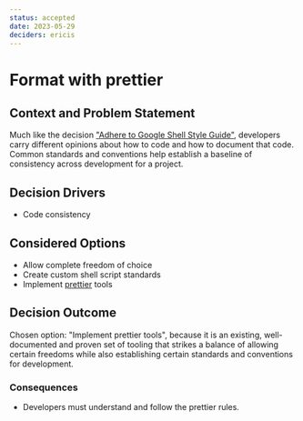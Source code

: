 ```yaml
---
status: accepted
date: 2023-05-29
deciders: ericis
---
```


# Format with prettier

## Context and Problem Statement

Much like the decision ["Adhere to Google Shell Style Guide"](./0002-adhere-to-google-shell-style-guide.md), developers carry different opinions about how to code and how to document that code. Common standards and conventions help establish a baseline of consistency across development for a project.

## Decision Drivers

-   Code consistency

## Considered Options

-   Allow complete freedom of choice
-   Create custom shell script standards
-   Implement [prettier](https://prettier.io/) tools

## Decision Outcome

Chosen option: "Implement prettier tools", because it is an existing, well-documented and proven set of tooling that strikes a balance of allowing certain freedoms while also establishing certain standards and conventions for development.

### Consequences

-   Developers must understand and follow the prettier rules.
